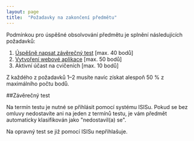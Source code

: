 ```yaml
---
layout: page
title:  "Požadavky na zakončení předmětu"
---
```


Podmínkou pro úspěšné obsolvování předmětu je splnění následujících požadavků:

1. [Úspěšně napsat závěrečný test](#test) [max. 40 bodů]
2. [Vytvoření webové aplikace](aplikace/) [max. 50 bodů]
3. Aktivní účast na cvičeních [max. 10 bodů]

Z každého z požadavků 1–2 musíte navíc získat alespoň 50 % z
maximálního počtu bodů.

##<a id="test"></a>Závěrečný test 

Na termín testu je nutné se přihlásit pomocí systému ISISu. Pokud se
bez omluvy nedostavíte ani na jeden z termínů testu, je vám předmět
automaticky klasifikován jako "nedostavil(a) se".

Na opravný test se již pomocí ISISu nepřihlašuje.

